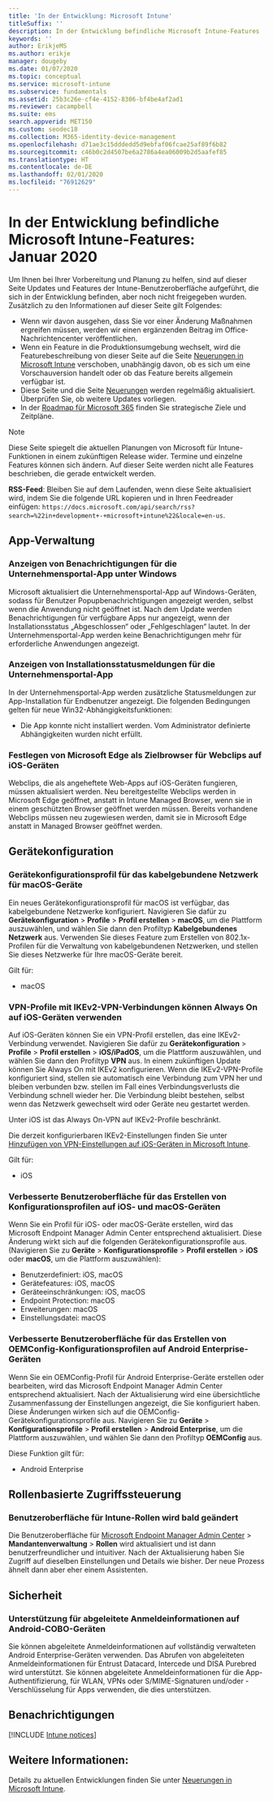 ```yaml
---
title: 'In der Entwicklung: Microsoft Intune'
titleSuffix: ''
description: In der Entwicklung befindliche Microsoft Intune-Features
keywords: ''
author: ErikjeMS
ms.author: erikje
manager: dougeby
ms.date: 01/07/2020
ms.topic: conceptual
ms.service: microsoft-intune
ms.subservice: fundamentals
ms.assetid: 25b3c26e-cf4e-4152-8306-bf4be4af2ad1
ms.reviewer: cacampbell
ms.suite: ems
search.appverid: MET150
ms.custom: seodec18
ms.collection: M365-identity-device-management
ms.openlocfilehash: d71ae3c15dddedd5d9ebfaf06fcae25af89f6b82
ms.sourcegitcommit: c46b0c2d4507be6a2786a4ea06009b2d5aafef85
ms.translationtype: HT
ms.contentlocale: de-DE
ms.lasthandoff: 02/01/2020
ms.locfileid: "76912629"
---
```

# <a name="in-development-for-microsoft-intune---january-2020"></a>In der Entwicklung befindliche Microsoft Intune-Features: Januar 2020

Um Ihnen bei Ihrer Vorbereitung und Planung zu helfen, sind auf dieser Seite Updates und Features der Intune-Benutzeroberfläche aufgeführt, die sich in der Entwicklung befinden, aber noch nicht freigegeben wurden. Zusätzlich zu den Informationen auf dieser Seite gilt Folgendes: 

- Wenn wir davon ausgehen, dass Sie vor einer Änderung Maßnahmen ergreifen müssen, werden wir einen ergänzenden Beitrag im Office-Nachrichtencenter veröffentlichen.
- Wenn ein Feature in die Produktionsumgebung wechselt, wird die Featurebeschreibung von dieser Seite auf die Seite [Neuerungen in Microsoft Intune](whats-new.md) verschoben, unabhängig davon, ob es sich um eine Vorschauversion handelt oder ob das Feature bereits allgemein verfügbar ist.
- Diese Seite und die Seite [Neuerungen](whats-new.md) werden regelmäßig aktualisiert. Überprüfen Sie, ob weitere Updates vorliegen.
- In der [Roadmap für Microsoft 365](https://www.microsoft.com/microsoft-365/roadmap?rtc=2&filters=EMS) finden Sie strategische Ziele und Zeitpläne.

> [!NOTE]
> Diese Seite spiegelt die aktuellen Planungen von Microsoft für Intune-Funktionen in einem zukünftigen Release wider. Termine und einzelne Features können sich ändern. Auf dieser Seite werden nicht alle Features beschrieben, die gerade entwickelt werden.

**RSS-Feed**: Bleiben Sie auf dem Laufenden, wenn diese Seite aktualisiert wird, indem Sie die folgende URL kopieren und in Ihren Feedreader einfügen: `https://docs.microsoft.com/api/search/rss?search=%22in+development+-+microsoft+intune%22&locale=en-us`.

<!--
## What's coming to Intune in the Azure portal 
## What's coming to Intune apps
## Notices
-->

<!-- Common categories:  
## App management
## Device configuration
## Device enrollment
## Device management
## Intune apps
## Monitor and troubleshoot
## Role-based access control
## Security

-->
 
<!-- ***********************************************-->
## <a name="app-management"></a>App-Verwaltung

### <a name="display-notifications-for-the-company-portal-app-on-windows---1808082----"></a>Anzeigen von Benachrichtigungen für die Unternehmensportal-App unter Windows<!-- 1808082  -->
Microsoft aktualisiert die Unternehmensportal-App auf Windows-Geräten, sodass für Benutzer Popupbenachrichtigungen angezeigt werden, selbst wenn die Anwendung nicht geöffnet ist. Nach dem Update werden Benachrichtigungen für verfügbare Apps nur angezeigt, wenn der Installationsstatus „Abgeschlossen“ oder „Fehlgeschlagen“ lautet. In der Unternehmensportal-App werden keine Benachrichtigungen mehr für erforderliche Anwendungen angezeigt. 

### <a name="display-installation-status-messages-for-the-company-portal-app---2514416----"></a>Anzeigen von Installationsstatusmeldungen für die Unternehmensportal-App<!-- 2514416  -->
In der Unternehmensportal-App werden zusätzliche Statusmeldungen zur App-Installation für Endbenutzer angezeigt. Die folgenden Bedingungen gelten für neue Win32-Abhängigkeitsfunktionen:
- Die App konnte nicht installiert werden. Vom Administrator definierte Abhängigkeiten wurden nicht erfüllt.

### <a name="retarget-web-clips-to-microsoft-edge-on-ios-devices---5455276---"></a>Festlegen von Microsoft Edge als Zielbrowser für Webclips auf iOS-Geräten<!-- 5455276 -->
Webclips, die als angeheftete Web-Apps auf iOS-Geräten fungieren, müssen aktualisiert werden. Neu bereitgestellte Webclips werden in Microsoft Edge geöffnet, anstatt in Intune Managed Browser, wenn sie in einem geschützten Browser geöffnet werden müssen. Bereits vorhandene Webclips müssen neu zugewiesen werden, damit sie in Microsoft Edge anstatt in Managed Browser geöffnet werden. 


<!-- ***********************************************-->
## <a name="device-configuration"></a>Gerätekonfiguration

### <a name="wired-network-device-configuration-profiles-for-macos-devices---3508686----"></a>Gerätekonfigurationsprofil für das kabelgebundene Netzwerk für macOS-Geräte<!-- 3508686  -->
Ein neues Gerätekonfigurationsprofil für macOS ist verfügbar, das kabelgebundene Netzwerke konfiguriert. Navigieren Sie dafür zu **Gerätekonfiguration** > **Profile** > **Profil erstellen** > **macOS**, um die Plattform auszuwählen, und wählen Sie dann den Profiltyp **Kabelgebundenes Netzwerk** aus. Verwenden Sie dieses Feature zum Erstellen von 802.1x-Profilen für die Verwaltung von kabelgebundenen Netzwerken, und stellen Sie dieses Netzwerke für Ihre macOS-Geräte bereit.

Gilt für:
- macOS

### <a name="vpn-profiles-with-ikev2-vpn-connections-can-use-always-on-with-ios-devices----1947932-idready---"></a>VPN-Profile mit IKEv2-VPN-Verbindungen können Always On auf iOS-Geräten verwenden <!-- 1947932 idready -->
Auf iOS-Geräten können Sie ein VPN-Profil erstellen, das eine IKEv2-Verbindung verwendet. Navigieren Sie dafür zu **Gerätekonfiguration** > **Profile** > **Profil erstellen** > **iOS/iPadOS**, um die Plattform auszuwählen, und wählen Sie dann den Profiltyp **VPN** aus. In einem zukünftigen Update können Sie Always On mit IKEv2 konfigurieren. Wenn die IKEv2-VPN-Profile konfiguriert sind, stellen sie automatisch eine Verbindung zum VPN her und bleiben verbunden bzw. stellen im Fall eines Verbindungsverlusts die Verbindung schnell wieder her. Die Verbindung bleibt bestehen, selbst wenn das Netzwerk gewechselt wird oder Geräte neu gestartet werden.

Unter iOS ist das Always On-VPN auf IKEv2-Profile beschränkt.

Die derzeit konfigurierbaren IKEv2-Einstellungen finden Sie unter [Hinzufügen von VPN-Einstellungen auf iOS-Geräten in Microsoft Intune](../configuration/vpn-settings-ios.md#ikev2-settings).

Gilt für:
- iOS

### <a name="improved-user-interface-experience-when-creating-configuration-profiles-on-ios-and-macos-devices---5569008-5569039-5569057-5569110-5569116-5569131-5569139-5569153-5859984-idready---"></a>Verbesserte Benutzeroberfläche für das Erstellen von Konfigurationsprofilen auf iOS- und macOS-Geräten<!-- 5569008-5569039-5569057-5569110-5569116-5569131-5569139-5569153-5859984 idready -->
Wenn Sie ein Profil für iOS- oder macOS-Geräte erstellen, wird das Microsoft Endpoint Manager Admin Center entsprechend aktualisiert. Diese Änderung wirkt sich auf die folgenden Gerätekonfigurationsprofile aus. (Navigieren Sie zu **Geräte** > **Konfigurationsprofile** > **Profil erstellen** > **iOS** oder **macOS**, um die Plattform auszuwählen):

- Benutzerdefiniert: iOS, macOS
- Gerätefeatures: iOS, macOS
- Geräteeinschränkungen: iOS, macOS
- Endpoint Protection: macOS
- Erweiterungen: macOS
- Einstellungsdatei: macOS

### <a name="improved-user-interface-experience-when-creating-oemconfig-configuration-profiles-on-android-enterprise-devices---5568645-idready----"></a>Verbesserte Benutzeroberfläche für das Erstellen von OEMConfig-Konfigurationsprofilen auf Android Enterprise-Geräten<!-- 5568645 idready  -->
Wenn Sie ein OEMConfig-Profil für Android Enterprise-Geräte erstellen oder bearbeiten, wird das Microsoft Endpoint Manager Admin Center entsprechend aktualisiert. Nach der Aktualisierung wird eine übersichtliche Zusammenfassung der Einstellungen angezeigt, die Sie konfiguriert haben. Diese Änderungen wirken sich auf die OEMConfig-Gerätekonfigurationsprofile aus. Navigieren Sie zu **Geräte** > **Konfigurationsprofile** > **Profil erstellen** > **Android Enterprise**, um die Plattform auszuwählen, und wählen Sie dann den Profiltyp **OEMConfig** aus.

Diese Funktion gilt für:
- Android Enterprise 

<!-- ***********************************************-->
<!--## Device enrollment-->



<!-- ***********************************************-->
<!--## Device management-->



<!-- ***********************************************-->
<!--## Intune apps-->
 

<!-- ***********************************************-->

<!--
## Monitoring and troubleshooting
-->


<!-- ***********************************************-->
## <a name="role-based-access-control"></a>Rollenbasierte Zugriffssteuerung

### <a name="intune-roles-user-interface-changes-coming--5801612-idready--"></a>Benutzeroberfläche für Intune-Rollen wird bald geändert<!--5801612 idready-->
Die Benutzeroberfläche für [Microsoft Endpoint Manager Admin Center](https://go.microsoft.com/fwlink/?linkid=2109431) > **Mandantenverwaltung** > **Rollen** wird aktualisiert und ist dann benutzerfreundlicher und intuitiver. Nach der Aktualisierung haben Sie Zugriff auf dieselben Einstellungen und Details wie bisher. Der neue Prozess ähnelt dann aber eher einem Assistenten.


<!-- ***********************************************-->
## <a name="security"></a>Sicherheit

### <a name="derived-credentials-support-on-android-cobo-devices--4839592--"></a>Unterstützung für abgeleitete Anmeldeinformationen auf Android-COBO-Geräten<!--4839592-->
Sie können abgeleitete Anmeldeinformationen auf vollständig verwalteten Android Enterprise-Geräten verwenden. Das Abrufen von abgeleiteten Anmeldeinformationen für Entrust Datacard, Intercede und DISA Purebred wird unterstützt. Sie können abgeleitete Anmeldeinformationen für die App-Authentifizierung, für WLAN, VPNs oder S/MIME-Signaturen und/oder -Verschlüsselung für Apps verwenden, die dies unterstützen. 

<!-- ***********************************************-->
## <a name="notices"></a>Benachrichtigungen

[!INCLUDE [Intune notices](../includes/intune-notices.md)]

## <a name="see-also"></a>Weitere Informationen:
Details zu aktuellen Entwicklungen finden Sie unter [Neuerungen in Microsoft Intune](whats-new.md).


